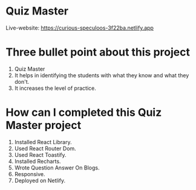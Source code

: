 # Quiz Master 
Live-website: https://curious-speculoos-3f22ba.netlify.app

# Three bullet point about this project
1. Quiz Master
2. It helps in identifying the students with what they know and what they don't.
3. It increases the level of practice.

# How can I completed this Quiz Master project

1. Installed React Library.
2. Used React Router Dom.
3. Used React Toastify.
4. Installed Recharts.
5. Wrote Question Answer On Blogs.
6. Responsive.
7. Deployed on Netlify.
